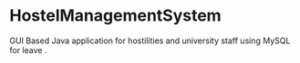 # HostelManagementSystem
GUI Based Java application for hostilities and university staff using MySQL for leave .
